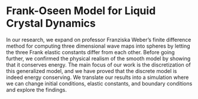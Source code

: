 # Frank-Oseen Model for Liquid Crystal Dynamics

In our research, we expand on professor Franziska Weber’s finite difference method for computing three dimensional wave maps into spheres by letting the three Frank elastic constants differ from each other. Before going further, we confirmed the physical realism of the smooth model by showing that it conserves energy. The main focus of our work is the discretization of this generalized model, and we have proved that the discrete model is indeed energy conserving. We translate our results into a simulation where we can change initial conditions, elastic constants, and boundary conditions and explore the findings.
